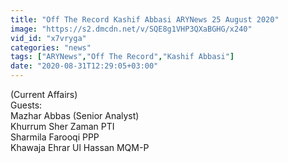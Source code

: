 ```yaml
---
title: "Off The Record Kashif Abbasi ARYNews 25 August 2020"
image: "https://s2.dmcdn.net/v/SQE8g1VHP3QXaBGHG/x240"
vid_id: "x7vryga"
categories: "news"
tags: ["ARYNews","Off The Record","Kashif Abbasi"]
date: "2020-08-31T12:29:05+03:00"
---
```

(Current Affairs)  <br>Guests:  <br>Mazhar Abbas (Senior Analyst)  <br>Khurrum Sher Zaman PTI  <br>Sharmila Farooqi PPP  <br>Khawaja Ehrar Ul Hassan MQM-P
